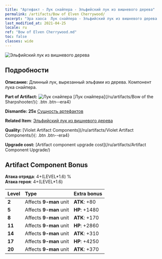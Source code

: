 ```yaml
---
title: "Артефакт - Лук снайпера - Эльфийский лук из вишневого дерева"
permalink: /artifacts/Bow of Elven Cherrywood/
excerpt: "Эра хаоса  Лук снайпера - Эльфийский лук из вишневого дерева. Длинный лук, вырезанный эльфами из дерева. Компонент лука снайпера."
last_modified_at: 2021-04-25
locale: ru
ref: "Bow of Elven Cherrywood.md"
toc: false
classes: wide
---
```


 ![Эльфийский лук из вишневого дерева](/images/t/artifact_40101.png)



## Подробности

 **Описание:** Длинный лук, вырезанный эльфами из дерева. Компонент лука снайпера.

 **Part of Artifact:** ![Лук снайпера](/images/t/icon_artifact_10.png) [Лук снайпера](/ru/artifacts/Bow of the Sharpshooter/){: .btn .btn--era4}

 **Dismantle: 25x** [Сущность артефактов](/ItemsRU/con_905/)

 **Related Item**: [Эльфийский лук из вишневого дерева](/ItemsRU/art_103/)

 **Quality:** [Violet Artifact Components](/ru/artifacts/Violet Artifact Components/){: .btn .btn--era4}

 **Upgrade cost:** [Artifact component upgrade cost](/ru/artifacts/Artifact Component Upgrade/)

## Artifact Component Bonus

  **Атака отряда**: 4+(LEVEL\*1.6) %<br/>**Атака героя**: 4+(LEVEL\*1.6)

  |  Level  | Type |    Extra bonus  | 
  |:--------|:-----|:----------------| 
  | **2** | Affects **9-man** unit | **ATK**: +80 | 
  | **5** | Affects **9-man** unit | **HP**: +1480 | 
  | **8** | Affects **9-man** unit | **ATK**: +170 | 
  | **11** | Affects **9-man** unit | **HP**: +2860 | 
  | **14** | Affects **9-man** unit | **ATK**: +310 | 
  | **17** | Affects **9-man** unit | **HP**: +4250 | 
  | **20** | Affects **9-man** unit | **ATK**: +370 | 
